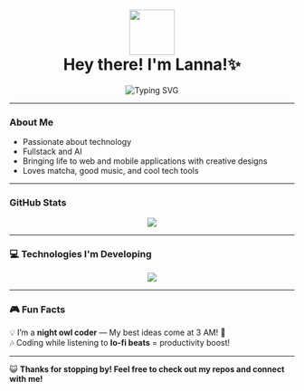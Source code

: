<h1 align="center">
  <img src="https://c.tenor.com/P5DB2iGAecsAAAAj/peach-cat.gif" width="80">
  <br>Hey there! I'm Lanna!✨
</h1>

<p align="center">
  <img src="https://readme-typing-svg.herokuapp.com?font=Fira+Code&weight=600&size=22&pause=1000&color=F77CFF&center=true&vCenter=true&width=500&height=50&lines=Frontend+Developer+%F0%9F%8E%80;Building+cool+projects+%F0%9F%9A%80;Lover+of+Tech+and+Creativity+%E2%9C%A8" alt="Typing SVG">
</p>

---

### **About Me**
-  Passionate about technology
-  Fullstack and AI 
-  Bringing life to web and mobile applications with creative designs
-  Loves matcha, good music, and cool tech tools  

---

### **GitHub Stats**

<p align="center">
  <img src="https://github-readme-stats.vercel.app/api?username=lanroo&theme=tokyonight&show_icons=true&hide_border=false&count_private=true" />
</p>

---

### 💻 **Technologies I'm Developing**  
<p align="center">
  <img src="https://skillicons.dev/icons?i=html,css,js,react,vue,nodejs,nextjs" />
</p>

---

### 🎮 **Fun Facts**
💡 I’m a **night owl coder** — My best ideas come at 3 AM! 🌙  
🎶 Coding while listening to **lo-fi beats** = productivity boost!  

---

😺 **Thanks for stopping by! Feel free to check out my repos and connect with me!** 
